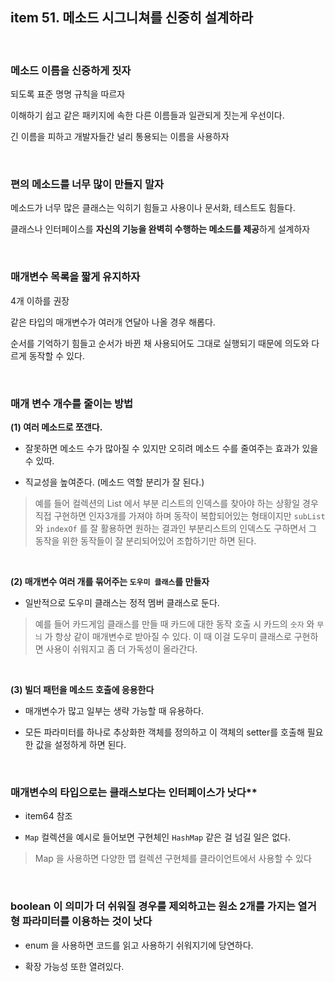 


## item 51. 메소드 시그니쳐를 신중히 설계하라

<br>


### 메소드 이름을 신중하게 짓자

되도록 표준 명명 규칙을 따르자

이해하기 쉽고 같은 패키지에 속한 다른 이름들과 일관되게 짓는게 우선이다.

긴 이름을 피하고 개발자들간 널리 통용되는 이름을 사용하자

<br>

### 편의 메소드를 너무 많이 만들지 말자

메소드가 너무 많은 클래스는 익히기 힘들고 사용이나 문서화, 테스트도 힘들다.

클래스나 인터페이스를 **자신의 기능을 완벽히 수행하는 메소드를 제공**하게 설계하자

<br>

### 매개변수 목록을 짧게 유지하자

4개 이하를 권장

같은 타입의 매개변수가 여러개 연달아 나올 경우 해롭다.

순서를 기억하기 힘들고 순서가 바뀐 채 사용되어도 그대로 실행되기 때문에 의도와 다르게 동작할 수 있다.

<br>

### 매개 변수 개수를 줄이는 방법

**(1) 여러 메소드로 쪼갠다.**

- 잘못하면 메소드 수가 많아질 수 있지만 오히려 메소드 수를 줄여주는 효과가 있을 수 있따.

- 직교성을 높여준다. (메소드 역할 분리가 잘 된다.)

> 예를 들어 컬렉션의 List 에서 부분 리스트의 인덱스를 찾아야 하는 상황일 경우 직접 구현하면 인자3개를 가져야 하며 동작이 복합되어있는 형태이지만 `subList` 와 `indexOf` 를 잘 활용하면 원하는 결과인 부분리스트의 인덱스도 구하면서 그 동작을 위한 동작들이 잘 분리되어있어 조합하기만 하면 된다.


<br>

**(2) 매개변수 여러 개를 묶어주는 `도우미 클래스`를 만들자** 

- 일반적으로 도우미 클래스는 정적 멤버 클래스로 둔다.

> 예를 들어 카드게임 클래스를 만들 때 카드에 대한 동작 호출 시 카드의 `숫자` 와 `무늬` 가 항상 같이 매개변수로 받아질 수 있다. 이 때 이걸 도우미 클래스로 구현하면 사용이 쉬워지고 좀 더 가독성이 올라간다.


<br>

**(3) 빌더 패턴을 메소드 호출에 응용한다**

- 매개변수가 많고 일부는 생략 가능할 때 유용하다.

- 모든 파라미터를 하나로 추상화한 객체를 정의하고 이 객체의 setter를 호출해 필요한 값을 설정하게 하면 된다.

<br>

### 매개변수의 타입으로는 클래스보다는 인터페이스가 낫다**

- item64 참조

- `Map` 컬렉션을 예시로 들어보면 구현체인 `HashMap` 같은 걸 넘길 일은 없다.

> Map 을 사용하면 다양한 맵 컬렉션 구현체를 클라이언트에서 사용할 수 있다

<br>

### boolean 이 의미가 더 쉬워질 경우를 제외하고는 원소 2개를 가지는 열거형 파라미터를 이용하는 것이 낫다

- enum 을 사용하면 코드를 읽고 사용하기 쉬워지기에 당연하다.

- 확장 가능성 또한 열려있다.

